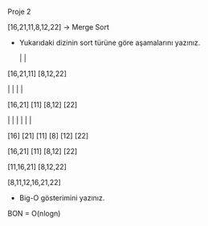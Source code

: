 Proje 2

[16,21,11,8,12,22] -> Merge Sort

* Yukarıdaki dizinin sort türüne göre aşamalarını yazınız.

     |                   |

[16,21,11]          [8,12,22]

  |       |          |       |

[16,21] [11]        [8,12] [22]

|    |     |         |    |     |

[16] [21] [11]     [8]   [12]  [22]

[16,21]  [11]      [8,12]  [22]

[11,16,21]          [8,12,22]

[8,11,12,16,21,22]

* Big-O gösterimini yazınız.

BON = O(nlogn)
